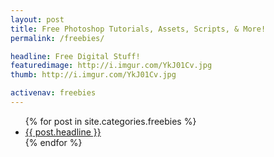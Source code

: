 ```yaml
---
layout: post
title: Free Photoshop Tutorials, Assets, Scripts, & More!
permalink: /freebies/

headline: Free Digital Stuff!
featuredimage: http://i.imgur.com/YkJ01Cv.jpg
thumb: http://i.imgur.com/YkJ01Cv.jpg

activenav: freebies
---
```


<ul class="postlist">
	{% for post in site.categories.freebies %}
		<li class="col-sm-4">
			<div class="pull-left overlayimg" style="background: url({{ post.thumb }}) center center; background-size: cover;">
				<div class="overlaycontainer"><span class="overlaytxt"><a href="{{ post.url }}">{{ post.headline }}</a></span></div>
			</div>
		</li>
	{% endfor %}
</ul>